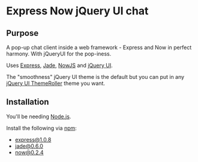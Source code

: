 # Express Now jQuery UI chat

## Purpose

A pop-up chat client inside a web framework - Express and Now in perfect harmony.  With jQueryUI for the pop-iness.

Uses [Express](http://expressjs.com/), [Jade](http://jade-lang.com/), [NowJS](http://nowjs.com/) and [jQuery UI](http://jqueryui.com/).

The "smoothness" jQuery UI theme is the default but you can put in any [jQuery UI ThemeRoller](http://jqueryui.com/themeroller/) theme you want.

## Installation

You'll be needing [Node.js](http://nodejs.org/).

Install the following via [npm](http://www.npmjs.org/):

* express@1.0.8
* jade@0.6.0
* now@0.2.4
